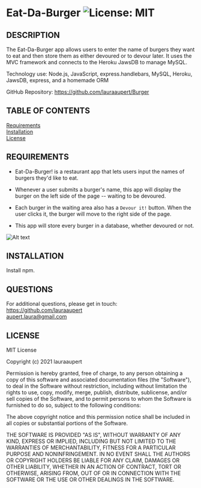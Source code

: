 
# Eat-Da-Burger	![License: MIT](https://img.shields.io/badge/License-MIT-yellow.svg)

## DESCRIPTION

The Eat-Da-Burger app allows users to enter the name of burgers they want to eat and then store them as either devoured or to devour later. It uses the MVC framework and connects to the Heroku JawsDB to manage MySQL. 

Technology use: Node.js, JavaScript, express.handlebars, MySQL, Heroku, JawsDB, express, and a homemade ORM

GitHub Repository: https://github.com/lauraaupert/Burger

## TABLE OF CONTENTS

[Requirements](#USER)   
[Installation](#INSTALLATION)  
[License](#LICENSE)  

## REQUIREMENTS <a name="USER"></a>
* Eat-Da-Burger! is a restaurant app that lets users input the names of burgers they'd like to eat.

* Whenever a user submits a burger's name, this app will display the burger on the left side of the page -- waiting to be devoured.

* Each burger in the waiting area also has a `Devour it!` button. When the user clicks it, the burger will move to the right side of the page.

* This app will store every burger in a database, whether devoured or not.

![Alt text](demo.gif)

## INSTALLATION <a name="INSTALLATION"></a>

Install npm.

## QUESTIONS <a name="QUESTIONS"></a>
For additional questions, please get in touch:  
https://github.com/lauraaupert  
aupert.laura@gmail.com

## LICENSE
MIT License

Copyright (c) 2021 lauraaupert

Permission is hereby granted, free of charge, to any person obtaining a copy
of this software and associated documentation files (the "Software"), to deal
in the Software without restriction, including without limitation the rights
to use, copy, modify, merge, publish, distribute, sublicense, and/or sell
copies of the Software, and to permit persons to whom the Software is
furnished to do so, subject to the following conditions:

The above copyright notice and this permission notice shall be included in all
copies or substantial portions of the Software.

THE SOFTWARE IS PROVIDED "AS IS", WITHOUT WARRANTY OF ANY KIND, EXPRESS OR
IMPLIED, INCLUDING BUT NOT LIMITED TO THE WARRANTIES OF MERCHANTABILITY,
FITNESS FOR A PARTICULAR PURPOSE AND NONINFRINGEMENT. IN NO EVENT SHALL THE
AUTHORS OR COPYRIGHT HOLDERS BE LIABLE FOR ANY CLAIM, DAMAGES OR OTHER
LIABILITY, WHETHER IN AN ACTION OF CONTRACT, TORT OR OTHERWISE, ARISING FROM,
OUT OF OR IN CONNECTION WITH THE SOFTWARE OR THE USE OR OTHER DEALINGS IN THE
SOFTWARE.
